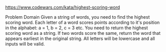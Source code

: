 https://www.codewars.com/kata/highest-scoring-word


Problem Domain
Given a string of words, you need to find the highest scoring word.
Each letter of a word scores points according to it's position in the alphabet: a = 1, b = 2, c = 3 etc.
You need to return the highest scoring word as a string.
If two words score the same, return the word that appears earliest in the original string.
All letters will be lowercase and all inputs will be valid.